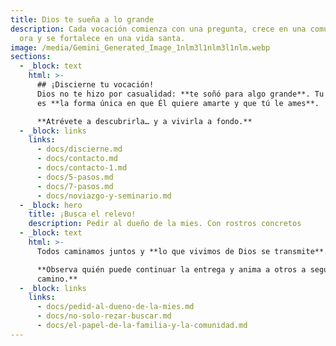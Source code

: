 ```yaml
---
title: Dios te sueña a lo grande
description: Cada vocación comienza con una pregunta, crece en una comunidad que
  ora y se fortalece en una vida santa.
image: /media/Gemini_Generated_Image_1nlm3l1nlm3l1nlm.webp
sections:
  - _block: text
    html: >-
      ## ¡Discierne tu vocación!
      Dios no te hizo por casualidad: **te soñó para algo grande**. Tu vocación
      es **la forma única en que Él quiere amarte y que tú le ames**.  

      **Atrévete a descubrirla… y a vivirla a fondo.**
  - _block: links
    links:
      - docs/discierne.md
      - docs/contacto.md
      - docs/contacto-1.md
      - docs/5-pasos.md
      - docs/7-pasos.md
      - docs/noviazgo-y-seminario.md
  - _block: hero
    title: ¡Busca el relevo!
    description: Pedir al dueño de la mies. Con rostros concretos
  - _block: text
    html: >-
      Todos caminamos juntos y **lo que vivimos de Dios se transmite**.  

      **Observa quién puede continuar la entrega y anima a otros a seguir este
      camino.**
  - _block: links
    links:
      - docs/pedid-al-dueno-de-la-mies.md
      - docs/no-solo-rezar-buscar.md
      - docs/el-papel-de-la-familia-y-la-comunidad.md
---
```


